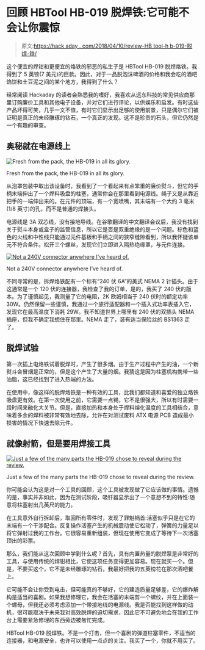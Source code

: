 # 回顾 HBTool HB-019 脱焊铁:它可能不会让你震惊

> 原文:[https://hack aday . com/2018/04/10/review-HB tool-h b-019-脱焊-铁/](https://hackaday.com/2018/04/10/review-hbtool-hb-019-desoldering-iron/)

这个便宜的焊钳和更便宜的烙铁的邪恶的私生子是 HBTool HB-019 脱焊烙铁。我得到了 5 英镑(7 美元)的巨款。因此，对于一品脱泡沫啤酒的价格和我会吃的酒吧馅饼和土豆泥之间的某个地方，我得到了什么？

经常阅读 Hackaday 的读者会熟悉我的嗜好，我喜欢从远东科技的常见供应商那里订购廉价工具和其他电子设备，并对它们进行评论，以供娱乐和启发。有时这些产品坏得可笑，几乎一文不值，有时它们显示出足够的使用前景，只是偶尔它们被证明是真正的未经雕琢的钻石，一个真正的发现。这不是珍贵的石头，但它仍然是一个有趣的审查。

## 奥秘就在电源线上

![Fresh from the pack, the HB-019 in all its glory.](../Images/e15f4c2a6ef1d2003e3cc6830fa1b70d.png)

Fresh from the pack, the HB-019 in all its glory.

从泡罩包装中取出该设备时，我看到了一个看起来有点笨重的廉价熨斗，但它的手柄末端伸出了一个焊料吸盘的柱塞，通常你会在那里看到电源线。绳子又是从靠近把手的一端伸出来的。在元件的顶端，有一个宽喷嘴，其末端有一个大约 3 毫米(1/8 英寸)的孔，而不是普通的焊接头。

电源线是 3A 双芯线，没有接地导线。在谷歌翻译的中文翻译会议后，我没有找到关于熨斗本身或盒子的监管信息，所以它是否是双重绝缘的是一个问题。棕色和蓝色的火线和中性线只能通过元件基板和手柄之间的狭窄缝隙看到，所以我怀疑该单元不符合条件。松开三个螺丝，发现它们立即进入隔热绝缘罩，与元件连接。

[![Not a 240V connector anywhere I've heard of.](../Images/1273f79b1f9f497a8aff745c9d1330ef.png)](https://hackaday.com/wp-content/uploads/2018/03/hbtool-hb-019-plug.jpg)

Not a 240V connector anywhere I’ve heard of.

不同寻常的是，拆焊烙铁配有一个标有“240 伏 6A”的美式 NEMA 2 针插头。由于这通常是一个 120 伏的连接器，我检查了我的订单，是的，我买了 240 伏的版本。为了谨慎起见，我测量了它的电阻，2K 欧姆相当于 240 伏时的额定功率 30W。仍然保留一些谨慎，我通过一个旅行适配器和一个插入式功率表插入它，发现它在最高温度下消耗 29W。我不知道世界上哪里有 240 伏的双插头 NEMA 插座，但我不确定我想住在那里。NEMA 走了，装有适当保险丝的 BS1363 走了。

## 脱焊试验

第一次插上电烙铁试着脱焊时，产生了很多烟。由于生产过程中产生的油，一个新熨斗会冒烟是正常的，但是这个产生了大量的烟。我猜这是因为柱塞机构携带一些油脂，这已经找到了进入热端的方法。

在使用中，像这样的脱焊烙铁是一种有效的工具，比我们都知道和喜爱的独立烙铁吸盘更有效。在第一次使用之前，它需要一点锡，它不是很强大，所以有时需要一段时间来融化大关节。但是，直接加热和本身处于焊料熔化温度的工具相结合，意味着多余的焊料被非常有效地去除，允许在对测试废料 ATX 电源 PCB 造成最小损害的情况下快速去除元件。

## 就像射箭，但是要用焊接工具

[![Just a few of the many parts the HB-019 chose to reveal during the review.](../Images/8ac566a5b9233ded6168dd080f326cfc.png)](https://hackaday.com/wp-content/uploads/2018/03/hbtool-hb-019-parts.jpg)

Just a few of the many parts the HB-019 chose to reveal during the review.

你可能会认为这是对一个工具的回顾，这个工具被发现做了它应该做的事情。遗憾的是，事实并非如此，因为在测试阶段，吸钎器显示出了一个意想不到的特性:随意将柱塞射出几英尺的能力。

在工具意外自行拆卸后，取回所有零件时，发现了罪魁祸首:活塞似乎只是在它的末端有一个干涉配合。反复操作活塞产生的机械震动使它松动了，弹簧的力量足以将它弹射过我的工作台。它很容易重新组装，但现在使用它变成了等待下一次活塞顶出的彩票。

那么，我们能从这次回顾中学到什么呢？首先，具有内置热量的脱焊泵是非常好的工具，与使用传统的焊钳相比，它使这项任务变得更加容易。现在就买一个。但是，不要买这个，它不是未经雕琢的钻石，我最好把我的五英镑花在那次酒吧餐上。

它可能不会让你受到电击，但可能真的不够好，它的建造质量足够差，它的爆炸解构是适当的喜剧。如果我想修理它，我会在活塞的末端剪一个螺纹，并在上面装一个螺母，但我还必须考虑添加一个带接地线的电源线。我是否能找到这样做的动机，很可能取决于未来我对高效脱焊的迫切需求，因此它不可避免地会在我的工作台上需要紧急修理的东西旁边被匆忙完成。

HBTool HB-019 脱焊铁。不是一个打击，但一个喜剧的弹道柱塞零件，不适当的连接器，和电源安全，也许可以使用一点点的关注。我买了一个，你就不用买了。